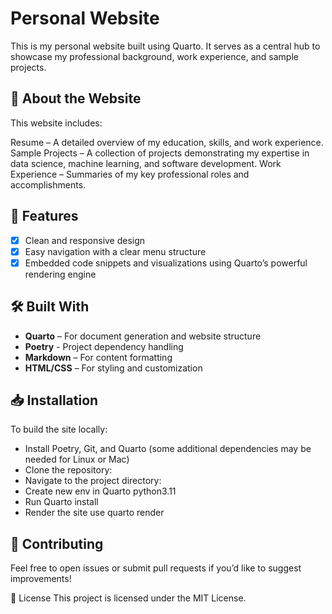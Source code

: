 # Personal Website
This is my personal website built using Quarto. It serves as a central hub to showcase my professional background, work experience, and sample projects.

## 📄 About the Website
This website includes:

Resume – A detailed overview of my education, skills, and work experience.
Sample Projects – A collection of projects demonstrating my expertise in data science, machine learning, and software development.
Work Experience – Summaries of my key professional roles and accomplishments.

## 🚀 Features
- [X] Clean and responsive design
- [X] Easy navigation with a clear menu structure
- [X] Embedded code snippets and visualizations using Quarto’s powerful rendering engine

## 🛠️ Built With
- **Quarto** – For document generation and website structure
- **Poetry** - Project dependency handling
- **Markdown** – For content formatting
- **HTML/CSS** – For styling and customization

## 📥 Installation
To build the site locally:

- Install Poetry, Git, and Quarto (some additional dependencies may be needed for Linux or Mac)
- Clone the repository:
- Navigate to the project directory:
- Create new env in Quarto python3.11
- Run Quarto install
- Render the site use quarto render

## 📢 Contributing
Feel free to open issues or submit pull requests if you’d like to suggest improvements!

📄 License
This project is licensed under the MIT License.
